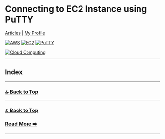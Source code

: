 # Connecting to EC2 Instance using PuTTY

[Articles](https://nirmalakumarsahu.in/articles.html) | [My Profile](https://nirmalakumarsahu.in)

[![AWS](https://img.shields.io/badge/AWS-Cloud%20Computing-blue?logo=amazonaws)](https://aws.amazon.com/) [![EC2](https://img.shields.io/badge/EC2-Compute%20Service-blue?logo=amazonaws)](https://aws.amazon.com/ec2/) [![PuTTY](https://img.shields.io/badge/PuTTY-SSH%20Client-blue?logo=putty)](https://www.putty.org/) 

[![Cloud Computing](https://img.shields.io/badge/Cloud%20Computing-IT%20Infrastructure-blue?logo=cloudflare)](https://en.wikipedia.org/wiki/Cloud_computing)

---

## Index

---



### [🔝 Back to Top](#index)

---


### [🔝 Back to Top](#index)

### [Read More ➡️](https://nirmalakumarsahu.in/articles.html)

---